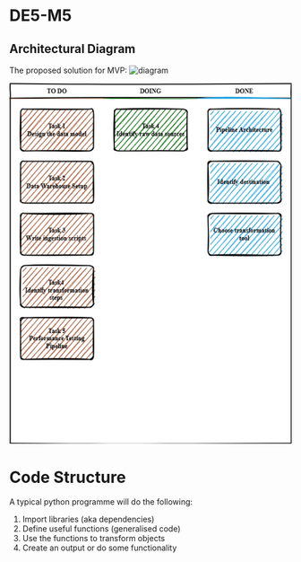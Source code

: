 # DE5-M5
## Architectural Diagram
The proposed solution for MVP:
![diagram](./references/architectureNirosh.pngpng)

![diagram1](./references/Kanban.drawio.png)


# Code Structure

A typical python programme will do the following:

1. Import libraries (aka dependencies)
2. Define useful functions (generalised code)
3. Use the functions to transform objects 
4. Create an output or do some functionality